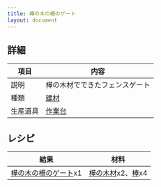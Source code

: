 ```yaml
---
title: 樺の木の柵のゲート
layout: document
---
```

## 詳細

|項目|内容|
|---|---|
|説明|樺の木材でできたフェンスゲート|
|種類|[建材](建材)|
|生産道具|[作業台](作業台)|

## レシピ

|結果|材料|
|---|---|
|[樺の木の柵のゲート](樺の木の柵のゲート)x1|[樺の木材](樺の木材)x2、[棒](棒)x4|

